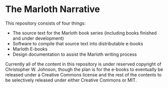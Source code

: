 # The Marloth Narrative

This repository consists of four things:

* The source text for the Marloth book series (including books finished and under development)
* Software to compile that source text into distributable e-books
* Marloth E-books
* Design documentation to assist the Marloth writing process

Currently all of the content in this repository is under reserved copyright of Christopher W. Johnson, though the plan is for the e-books to eventually be released under a Creative Commons license and the rest of the contents to be selectively released under either Creative Commons or MIT.